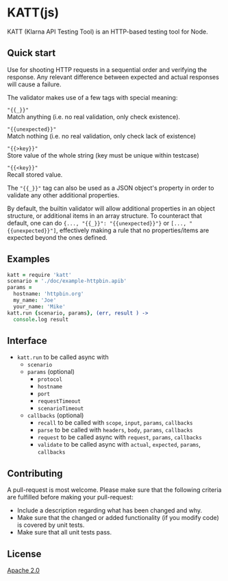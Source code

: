 # KATT(js)

KATT (Klarna API Testing Tool) is an HTTP-based testing tool for Node.


## Quick start

Use for shooting HTTP requests in a sequential order and verifying the response.
Any relevant difference between expected and actual responses will cause a
failure.

The validator makes use of a few tags with special meaning:

`"{{_}}"`  
Match anything (i.e. no real validation, only check existence).

`"{{unexpected}}"`  
Match nothing (i.e. no real validation, only check lack of existence)

`"{{>key}}"`  
Store value of the whole string (key must be unique within testcase)

`"{{<key}}"`  
Recall stored value.

The `"{{_}}"` tag can also be used as a JSON object's property in order to
validate any other additional properties.

By default, the builtin validator will allow additional properties in an object
structure, or additional items in an array structure. To counteract that
default, one can do `{..., "{{_}}": "{{unexpected}}"}` or
`[..., "{{unexpected}}"]`, effectively making a rule that no properties/items
are expected beyond the ones defined.


## Examples

```coffeescript
katt = require 'katt'
scenario = './doc/example-httpbin.apib'
params =
  hostname: 'httpbin.org'
  my_name: 'Joe'
  your_name: 'Mike'
katt.run {scenario, params}, (err, result ) ->
  console.log result
```


## Interface

* `katt.run` to be called async with
  * `scenario`
  * `params` (optional)
    * `protocol`
    * `hostname`
    * `port`
    * `requestTimeout`
    * `scenarioTimeout`
  * `callbacks` (optional)
    * `recall` to be called with `scope`, `input`, `params`, `callbacks`
    * `parse` to be called with `headers`, `body`, `params`, `callbacks`
    * `request` to be called async with `request`, `params`, `callbacks`
    * `validate` to be called async with `actual`, `expected`, `params`, `callbacks`


## Contributing

A pull-request is most welcome. Please make sure that the following criteria are
fulfilled before making your pull-request:

* Include a description regarding what has been changed and why.
* Make sure that the changed or added functionality (if you modify code) is
  covered by unit tests.
* Make sure that all unit tests pass.


## License

[Apache 2.0](LICENSE)
